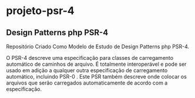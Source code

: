 # projeto-psr-4

## Design Patterns php PSR-4 

Repositório Criado Como Modelo de Estudo de Design Patterns php PSR-4.

O PSR-4 descreve uma especificação para classes de carregamento automático de caminhos de arquivo. É totalmente interoperável e pode ser usado em adição a qualquer outra especificação de carregamento automático, incluindo PSR-0 . Este PSR também descreve onde colocar os arquivos que serão carregados automaticamente de acordo com a especificação.

